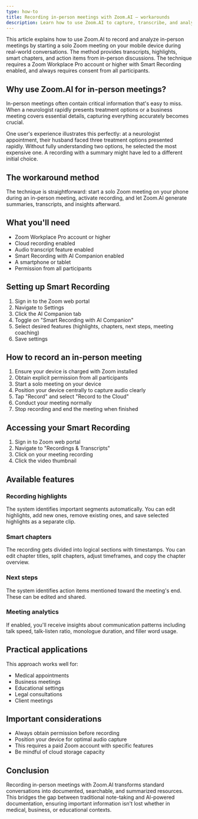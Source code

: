 ```yaml
---
type: how-to
title: Recording in-person meetings with Zoom.AI – workarounds
description: Learn how to use Zoom.AI to capture, transcribe, and analyze in-person meetings by starting a solo meeting on your mobile device, providing you with AI-generated transcripts, highlights, chapters, and action items.
---
```


This article explains how to use Zoom.AI to record and analyze in-person meetings by starting a solo Zoom meeting on your mobile device during real-world conversations. The method provides transcripts, highlights, smart chapters, and action items from in-person discussions. The technique requires a Zoom Workplace Pro account or higher with Smart Recording enabled, and always requires consent from all participants.

## Why use Zoom.AI for in-person meetings?

In-person meetings often contain critical information that's easy to miss. When a neurologist rapidly presents treatment options or a business meeting covers essential details, capturing everything accurately becomes crucial.

One user's experience illustrates this perfectly: at a neurologist appointment, their husband faced three treatment options presented rapidly. Without fully understanding two options, he selected the most expensive one. A recording with a summary might have led to a different initial choice.

## The workaround method

The technique is straightforward: start a solo Zoom meeting on your phone during an in-person meeting, activate recording, and let Zoom.AI generate summaries, transcripts, and insights afterward.

## What you'll need

- Zoom Workplace Pro account or higher
- Cloud recording enabled
- Audio transcript feature enabled
- Smart Recording with AI Companion enabled
- A smartphone or tablet
- Permission from all participants

## Setting up Smart Recording

1. Sign in to the Zoom web portal
2. Navigate to Settings
3. Click the AI Companion tab
4. Toggle on "Smart Recording with AI Companion"
5. Select desired features (highlights, chapters, next steps, meeting coaching)
6. Save settings

## How to record an in-person meeting

1. Ensure your device is charged with Zoom installed
2. Obtain explicit permission from all participants
3. Start a solo meeting on your device
4. Position your device centrally to capture audio clearly
5. Tap "Record" and select "Record to the Cloud"
6. Conduct your meeting normally
7. Stop recording and end the meeting when finished

## Accessing your Smart Recording

1. Sign in to Zoom web portal
2. Navigate to "Recordings & Transcripts"
3. Click on your meeting recording
4. Click the video thumbnail

## Available features

### Recording highlights
The system identifies important segments automatically. You can edit highlights, add new ones, remove existing ones, and save selected highlights as a separate clip.

### Smart chapters
The recording gets divided into logical sections with timestamps. You can edit chapter titles, split chapters, adjust timeframes, and copy the chapter overview.

### Next steps
The system identifies action items mentioned toward the meeting's end. These can be edited and shared.

### Meeting analytics
If enabled, you'll receive insights about communication patterns including talk speed, talk-listen ratio, monologue duration, and filler word usage.

## Practical applications

This approach works well for:
- Medical appointments
- Business meetings
- Educational settings
- Legal consultations
- Client meetings

## Important considerations

- Always obtain permission before recording
- Position your device for optimal audio capture
- This requires a paid Zoom account with specific features
- Be mindful of cloud storage capacity

## Conclusion

Recording in-person meetings with Zoom.AI transforms standard conversations into documented, searchable, and summarized resources. This bridges the gap between traditional note-taking and AI-powered documentation, ensuring important information isn't lost whether in medical, business, or educational contexts.
